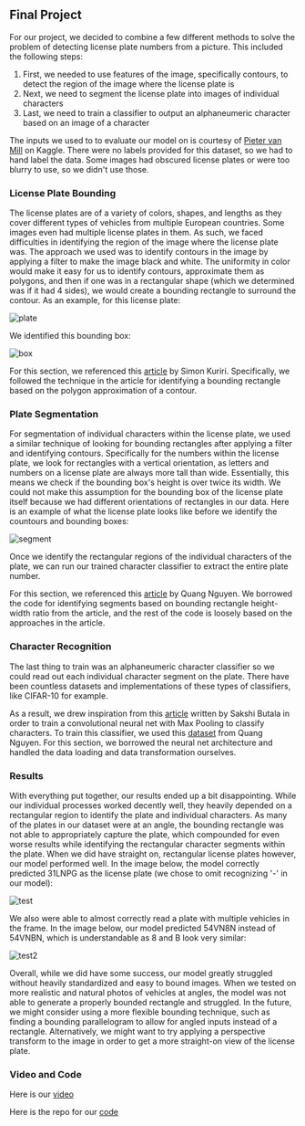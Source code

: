 ## Final Project

For our project, we decided to combine a few different methods to solve the problem of detecting license plate numbers from a picture. This included the following steps:
  1. First, we needed to use features of the image, specifically contours, to detect the region of the image where the license plate is
  2. Next, we need to segment the license plate into images of individual characters
  3. Last, we need to train a classifier to output an alphaneumeric character based on an image of a character

The inputs we used to to evaluate our model on is courtesy of [Pieter van Mill](https://www.kaggle.com/pcmill/license-plates-on-vehicles?select=04QSYty5zbXJKfpo.jpeg) on Kaggle. There were no labels provided for this dataset, so we had to hand label the data. Some images had obscured license plates or were too blurry to use, so we didn't use those.

### License Plate Bounding

The license plates are of a variety of colors, shapes, and lengths as they cover different types of vehicles from multiple European countries. Some images even had multiple license plates in them. As such, we faced difficulties in identifying the region of the image where the license plate was. The approach we used was to identify contours in the image by applying a filter to make the image black and white. The uniformity in color would make it easy for us to identify contours, approximate them as polygons, and then if one was in a rectangular shape (which we determined was if it had 4 sides), we would create a bounding rectangle to surround the contour. As an example, for this license plate:

![plate](https://user-images.githubusercontent.com/32994901/158915096-b01b7d45-7886-4976-90b4-ad5f9467b63f.jpg)

We identified this bounding box:

![box](https://user-images.githubusercontent.com/32994901/158915120-5e5df26f-d348-4d38-aa88-ab26206fcf5f.png)

For this section, we referenced this [article](https://www.section.io/engineering-education/license-plate-detection-and-recognition-using-opencv-and-pytesseract/) by Simon Kuriri. Specifically, we followed the technique in the article for identifying a bounding rectangle based on the polygon approximation of a contour.

### Plate Segmentation

For segmentation of individual characters within the license plate, we used a similar technique of looking for bounding rectangles after applying a filter and identifying contours. Specifically for the numbers within the license plate, we look for rectangles with a vertical orientation, as letters and numbers on a license plate are always more tall than wide. Essentially, this means we check if the bounding box's height is over twice its width. We could not make this assumption for the bounding box of the license plate itself because we had different orientations of rectangles in our data. Here is an example of what the license plate looks like before we identify the countours and bounding boxes:

![segment](https://user-images.githubusercontent.com/32994901/158922082-c4f736d5-0d12-40d5-b798-c2e4ae613e07.jpg)

Once we identify the rectangular regions of the individual characters of the plate, we can run our trained character classifier to extract the entire plate number.

For this section, we referenced this [article](https://medium.com/@quangnhatnguyenle/detect-and-recognize-vehicles-license-plate-with-machine-learning-and-python-part-2-plate-de644de9849f) by Quang Nguyen. We borrowed the code for identifying segments based on bounding rectangle height-width ratio from the article, and the rest of the code is loosely based on the approaches in the article.



### Character Recognition

The last thing to train was an alphaneumeric character classifier so we could read out each individual character segment on the plate. There have been countless datasets and implementations of these types of classifiers, like CIFAR-10 for example. 

As a result, we drew inspiration from this [article](https://towardsdatascience.com/building-and-deploying-an-alphabet-recognition-system-7ab59654c676) written by Sakshi Butala in order to train a convolutional neural net with Max Pooling to classify characters. To train this classifier, we used this [dataset](https://github.com/quangnhat185/Plate_detect_and_recognize) from Quang Nguyen. For this section, we borrowed the neural net architecture and handled the data loading and data transformation ourselves.

### Results

With everything put together, our results ended up a bit disappointing. While our individual processes worked decently well, they heavily depended on a rectangular region to identify the plate and individual characters. As many of the plates in our dataset were at an angle, the bounding rectangle was not able to appropriately capture the plate, which compounded for even worse results while identifying the rectangular character segments within the plate. When we did have straight on, rectangular license plates however, our model performed well. In the image below, the model correctly predicted 31LNPG as the license plate (we chose to omit recognizing '-' in our model):

![test](https://user-images.githubusercontent.com/32994901/158928075-a8eda14a-d303-4543-9b49-26073480b157.jpeg)

We also were able to almost correctly read a plate with multiple vehicles in the frame. In the image below, our model predicted 54VN8N instead of 54VNBN, which is understandable as 8 and B look very similar:

![test2](https://user-images.githubusercontent.com/32994901/158928382-4b52e8fb-e46c-4106-b11e-ece78cf3e948.jpeg)

Overall, while we did have some success, our model greatly struggled without heavily standardized and easy to bound images. When we tested on more realistic and natural photos of vehicles at angles, the model was not able to generate a properly bounded rectangle and struggled. In the future, we might consider using a more flexible bounding technique, such as finding a bounding parallelogram to allow for angled inputs instead of a rectangle. Alternatively, we might want to try applying a perspective transform to the image in order to get a more straight-on view of the license plate.

### Video and Code

Here is our [video](https://www.youtube.com/watch?v=ELPXl4PvVNI)

Here is the repo for our [code](https://github.com/Gantcho/CSE455_Final_Project/tree/master)

